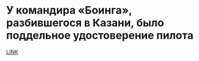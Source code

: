 # У командира «Боинга», разбившегося в Казани, было поддельное удостоверение пилота



[LINK](https://varlamov.ru/3668250.html)